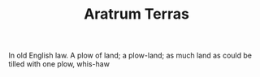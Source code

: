 ---
title: Aratrum Terras
permalink: "/definitions/aratrum-terras.html"
body: In old English law. A plow of land; a plow-land; as much land as could be tilled
  with one plow, whis-haw
published_at: '2018-07-07'
layout: post
---